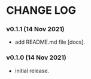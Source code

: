 # CHANGE LOG

### v0.1.1 (14 Nov 2021)

- add README.md file [docs].

### v0.1.0 (14 Nov 2021)

- initial release.

